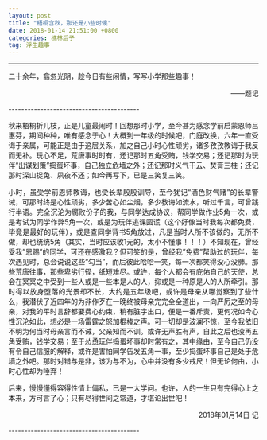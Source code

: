 ```yaml
---
layout: post
title: "梧桐含秋，那还是小些时候"
date: 2018-01-14 21:51:00 +0800
categories: 樵林后子
tag: 浮生趣事
---
```

-----------------------------------------
<p align="justify">二十余年，翕忽光阴，趁今日有些闲情，写写小学那些趣事！</p>
<p align="right">——题记</p>
-----------------------------------------
<p align="justify">秋来梧桐折几枝，正是儿童最闹时！回想那时小学，至今甚为感念学前启蒙恩师吕惠芬，期间种种，唯有感念于心！大概到一年级的时候吧，门庭改换，六年一直受诲于亲属，可能正是由于这层关系，加之自己小时心性顽劣，诸多孜孜教诲于我反而无补。玩心不足，荒唐事时时有，还记那时五角受贿，钱学交易；还记那时为玩伴“出谋划策”捣蛋坏事，自己独立危墙之外；还记那时义气干云、焚膏三柱；还记那时深山捉兔、夙夜不还；如今再写下，已是三笑复三笑。</p>

<p align="justify">小时，虽受学前恩师教诲，也受长辈殷殷训导，至今犹记“酒色财气赌”的长辈警诫，可那时终是心性顽劣，多少苦心如尘烟，多少教诲如流水，听过千言，可曾践行半语。完全沉沦为腐败份子的我，与同学达成协议，帮同学做作业5角一次，或是考试为同学作弊5角一次，或是为玩伴逃课圆谎（这个好像当时我每次都免费，毕竟是最好的玩伴），或是查同学背书5角放过，凡是当时人所不该做的，无所不做，却也统统5角（其实，当时应该收1元的，太小不懂事！！！）不知现在，曾经受我”恩赐”的同学，可还在感激我？但可笑的是，曾经我”免费”帮助过的玩伴，每次遇见时，总会说说这些“勾当”，而后彼此哈哈一笑，每一次都笑得没心没肺。那些荒唐往事，那些卑劣行径，纸短难尽。或许，每个人都会有庇佑自己的天使，总会在冥冥之中受到一些人或是一些本是人的人，抑或是一种原是人的人所牵引。那时得以放身堕落的光景却不长，大约是五年级吧，或许是母亲从哪觉察到了些什么，我潜伏了近四年的为非作歹在一晚终被母亲完完全全道出，一向严厉之至的母亲，对我的平时言辞都要费心约束，稍有脏字出口，便是一番斥责，更何况如今心性沉沦如此，想必是一场雷霆之怒加棍棒之声。可一切却是波澜不惊，至今我依旧不明为何当时母亲言而不诫，父亲知而不训。或许无声胜有声，自此之后也没再五角受贿，钱学交易；至于怂恿玩伴捣蛋坏事却时常有之，其中缘由，至今自己仍没有令自己信服的解释，或许是害怕同学告发五角一事，至少捣蛋坏事自己是处于危墙之外吧。那时对错与是非，该为与不为，心中并没有多少戒尺！但无论何由，小时心性却为唾弃！</p>

<p align="justify">后来，慢慢懂得容得性情上偏私，已是一大学问。也许，人的一生只有完得心上之本来，方可言了心；只有尽得世间之常道，才堪论出世吧！</p>

<p align="right">2018年01月14日 记</p>
-----------------------------------------
